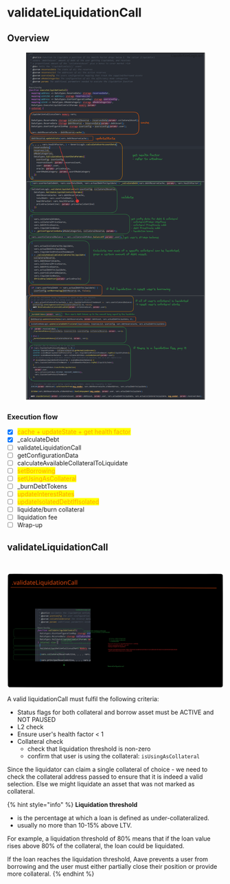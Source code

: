 # validateLiquidationCall

## Overview

<figure><img src="../../.gitbook/assets/image (205).png" alt=""><figcaption></figcaption></figure>

### Execution flow

* [x] <mark style="color:orange;">cache + updateState + get health factor</mark>
* [x] \_calculateDebt
* [ ] validateLiquidationCall
* [ ] getConfigurationData
* [ ] calculateAvailableCollateralToLiquidate
* [ ] <mark style="color:orange;">setBorrowing</mark>
* [ ] <mark style="color:orange;">setUsingAsCollateral</mark>
* [ ] \_burnDebtTokens
* [ ] <mark style="color:orange;">updateInterestRates</mark>
* [ ] <mark style="color:orange;">updateIsolatedDebtIfIsolated</mark>
* [ ] liquidate/burn collateral
* [ ] liquidation fee
* [ ] Wrap-up

## validateLiquidationCall

<figure><img src="../../.gitbook/assets/image (7) (1).png" alt=""><figcaption></figcaption></figure>

<img src="../../.gitbook/assets/file.excalidraw (29).svg" alt="" class="gitbook-drawing">

A valid liquidationCall must fulfil the following criteria:

* Status flags for both collateral and borrow asset must be ACTIVE and NOT PAUSED
* L2 check
* Ensure user's health factor < 1
* Collateral check
  * check that liquidation threshold is non-zero
  * confirm that user is using the collateral: `isUsingAsCollateral`

Since the liquidator can claim a single collateral of choice - we need to check the collateral address passed to ensure that it is indeed a valid selection. Else we might liquidate an asset that was not marked as collateral.

{% hint style="info" %}
**Liquidation threshold**&#x20;

* is the percentage at which a loan is defined as under-collateralized.
* usually no more than 10-15% above LTV.

For example, a liquidation threshold of 80% means that if the loan value rises above 80% of the collateral, the loan could be liquidated.

If the loan reaches the liquidation threshold, Aave prevents a user from borrowing and the user must either partially close their position or provide more collateral.
{% endhint %}
